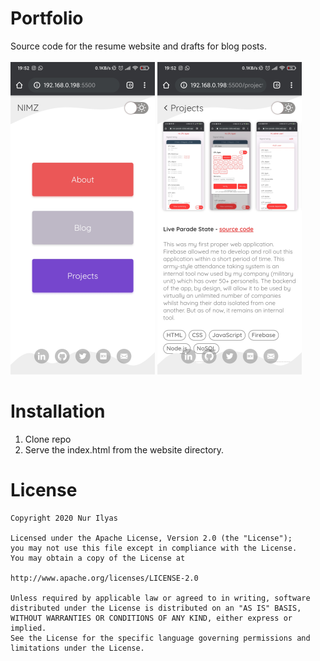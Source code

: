 # Portfolio
Source code for the resume website and drafts for blog posts.
<br><br>
![NIMZ dev home screen](https://raw.githubusercontent.com/nibmz7/portfolio/main/website/assets/portfolio_website/screenshot_1.webp)
![NIMZ dev home screen](https://raw.githubusercontent.com/nibmz7/portfolio/main/website/assets/portfolio_website/screenshot_2.webp)

# Installation
1. Clone repo
2. Serve the index.html from the website directory.

# License
```
Copyright 2020 Nur Ilyas

Licensed under the Apache License, Version 2.0 (the "License");
you may not use this file except in compliance with the License.
You may obtain a copy of the License at

http://www.apache.org/licenses/LICENSE-2.0

Unless required by applicable law or agreed to in writing, software
distributed under the License is distributed on an "AS IS" BASIS,
WITHOUT WARRANTIES OR CONDITIONS OF ANY KIND, either express or implied.
See the License for the specific language governing permissions and
limitations under the License.
```
